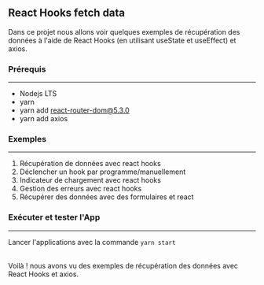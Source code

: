 ## React Hooks fetch data

Dans ce projet nous allons voir quelques exemples de récupération des données à l'aide de React Hooks (en utilisant useState et useEffect) et axios.

### Prérequis

---

- Nodejs LTS
- yarn
- yarn add react-router-dom@5.3.0
- yarn add axios

### Exemples

---

1. Récupération de données avec react hooks
2. Déclencher un hook par programme/manuellement
3. Indicateur de chargement avec react hooks
4. Gestion des erreurs avec react hooks
5. Récupérer des données avec des formulaires et react

### Exécuter et tester l'App

---

Lancer l'applications avec la commande `yarn start`
<br/><br/>

Voilà ! nous avons vu des exemples de récupération des données avec React Hooks et axios.

